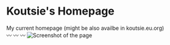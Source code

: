 # Koutsie's Homepage
My current homepage (might be also availbe in koutsie.eu.org) <br />
:wavy_dash: :wavy_dash: :wavy_dash: 
![Screenshot of the page](https://i.ibb.co/7Xk0p9B/Page.png)
